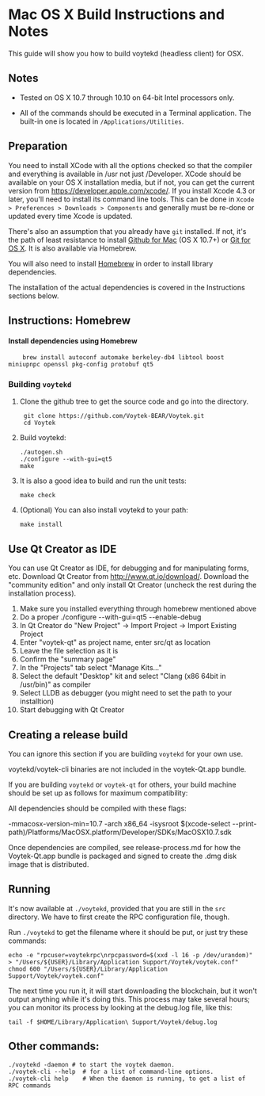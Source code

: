 Mac OS X Build Instructions and Notes
====================================
This guide will show you how to build voytekd (headless client) for OSX.

Notes
-----

* Tested on OS X 10.7 through 10.10 on 64-bit Intel processors only.

* All of the commands should be executed in a Terminal application. The
built-in one is located in `/Applications/Utilities`.

Preparation
-----------

You need to install XCode with all the options checked so that the compiler
and everything is available in /usr not just /Developer. XCode should be
available on your OS X installation media, but if not, you can get the
current version from https://developer.apple.com/xcode/. If you install
Xcode 4.3 or later, you'll need to install its command line tools. This can
be done in `Xcode > Preferences > Downloads > Components` and generally must
be re-done or updated every time Xcode is updated.

There's also an assumption that you already have `git` installed. If
not, it's the path of least resistance to install [Github for Mac](https://mac.github.com/)
(OS X 10.7+) or
[Git for OS X](https://code.google.com/p/git-osx-installer/). It is also
available via Homebrew.

You will also need to install [Homebrew](http://brew.sh) in order to install library
dependencies.

The installation of the actual dependencies is covered in the Instructions
sections below.

Instructions: Homebrew
----------------------

#### Install dependencies using Homebrew

        brew install autoconf automake berkeley-db4 libtool boost miniupnpc openssl pkg-config protobuf qt5

### Building `voytekd`

1. Clone the github tree to get the source code and go into the directory.

        git clone https://github.com/Voytek-BEAR/Voytek.git
        cd Voytek

2.  Build voytekd:

        ./autogen.sh
        ./configure --with-gui=qt5
        make

3.  It is also a good idea to build and run the unit tests:

        make check

4.  (Optional) You can also install voytekd to your path:

        make install

Use Qt Creator as IDE
------------------------
You can use Qt Creator as IDE, for debugging and for manipulating forms, etc.
Download Qt Creator from http://www.qt.io/download/. Download the "community edition" and only install Qt Creator (uncheck the rest during the installation process).

1. Make sure you installed everything through homebrew mentioned above
2. Do a proper ./configure --with-gui=qt5 --enable-debug
3. In Qt Creator do "New Project" -> Import Project -> Import Existing Project
4. Enter "voytek-qt" as project name, enter src/qt as location
5. Leave the file selection as it is
6. Confirm the "summary page"
7. In the "Projects" tab select "Manage Kits..."
8. Select the default "Desktop" kit and select "Clang (x86 64bit in /usr/bin)" as compiler
9. Select LLDB as debugger (you might need to set the path to your installtion)
10. Start debugging with Qt Creator

Creating a release build
------------------------
You can ignore this section if you are building `voytekd` for your own use.

voytekd/voytek-cli binaries are not included in the voytek-Qt.app bundle.

If you are building `voytekd` or `voytek-qt` for others, your build machine should be set up
as follows for maximum compatibility:

All dependencies should be compiled with these flags:

 -mmacosx-version-min=10.7
 -arch x86_64
 -isysroot $(xcode-select --print-path)/Platforms/MacOSX.platform/Developer/SDKs/MacOSX10.7.sdk

Once dependencies are compiled, see release-process.md for how the Voytek-Qt.app
bundle is packaged and signed to create the .dmg disk image that is distributed.

Running
-------

It's now available at `./voytekd`, provided that you are still in the `src`
directory. We have to first create the RPC configuration file, though.

Run `./voytekd` to get the filename where it should be put, or just try these
commands:

    echo -e "rpcuser=voytekrpc\nrpcpassword=$(xxd -l 16 -p /dev/urandom)" > "/Users/${USER}/Library/Application Support/Voytek/voytek.conf"
    chmod 600 "/Users/${USER}/Library/Application Support/Voytek/voytek.conf"

The next time you run it, it will start downloading the blockchain, but it won't
output anything while it's doing this. This process may take several hours;
you can monitor its process by looking at the debug.log file, like this:

    tail -f $HOME/Library/Application\ Support/Voytek/debug.log

Other commands:
-------

    ./voytekd -daemon # to start the voytek daemon.
    ./voytek-cli --help  # for a list of command-line options.
    ./voytek-cli help    # When the daemon is running, to get a list of RPC commands
